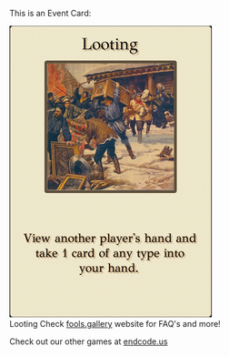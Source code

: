 This is an Event Card: 
 
 ![alt text](Looting.png?raw=true "Event Card")  
 Looting 
 Check [fools.gallery](https://fools.gallery/) website for FAQ's and more! 
 
 Check out our other games at [endcode.us](https://endcode.us/)